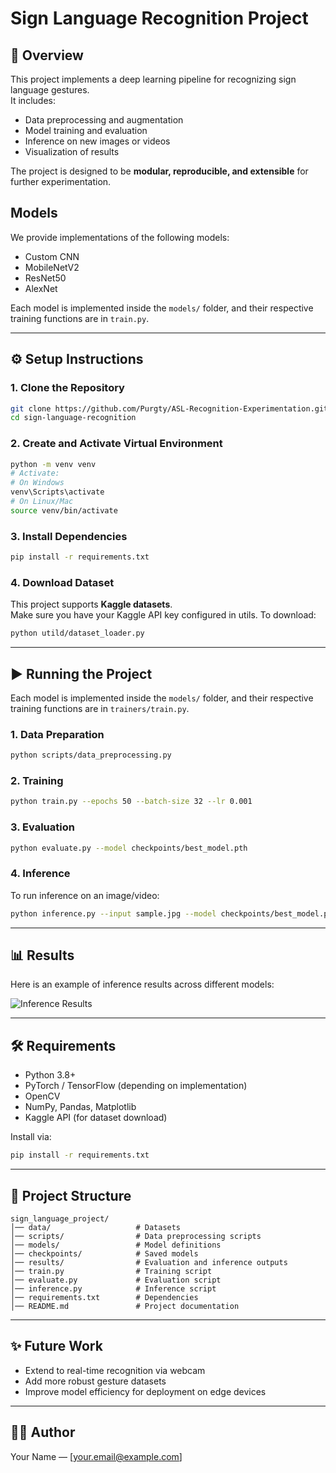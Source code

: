 # Sign Language Recognition Project

## 📖 Overview
This project implements a deep learning pipeline for recognizing sign language gestures.  
It includes:
- Data preprocessing and augmentation
- Model training and evaluation
- Inference on new images or videos
- Visualization of results

The project is designed to be **modular, reproducible, and extensible** for further experimentation.

## Models

We provide implementations of the following models:
- Custom CNN
- MobileNetV2
- ResNet50
- AlexNet

Each model is implemented inside the `models/` folder, and their respective training functions are in `train.py`.

---

## ⚙️ Setup Instructions

### 1. Clone the Repository
```bash
git clone https://github.com/Purgty/ASL-Recognition-Experimentation.git
cd sign-language-recognition
```

### 2. Create and Activate Virtual Environment
```bash
python -m venv venv
# Activate:
# On Windows
venv\Scripts\activate
# On Linux/Mac
source venv/bin/activate
```

### 3. Install Dependencies
```bash
pip install -r requirements.txt
```

### 4. Download Dataset
This project supports **Kaggle datasets**.  
Make sure you have your Kaggle API key configured in utils. To download:
```bash
python utild/dataset_loader.py
```

---

## ▶️ Running the Project


Each model is implemented inside the `models/` folder, and their respective training functions are in `trainers/train.py`.

### 1. Data Preparation
```bash
python scripts/data_preprocessing.py
```

### 2. Training
```bash
python train.py --epochs 50 --batch-size 32 --lr 0.001
```

### 3. Evaluation
```bash
python evaluate.py --model checkpoints/best_model.pth
```

### 4. Inference
To run inference on an image/video:
```bash
python inference.py --input sample.jpg --model checkpoints/best_model.pth
```

---

## 📊 Results
Here is an example of inference results across different models:

![Inference Results](results/inference_examples.png)

---

## 🛠️ Requirements
- Python 3.8+
- PyTorch / TensorFlow (depending on implementation)
- OpenCV
- NumPy, Pandas, Matplotlib
- Kaggle API (for dataset download)

Install via:
```bash
pip install -r requirements.txt
```

---

## 📂 Project Structure
```
sign_language_project/
│── data/                   # Datasets
│── scripts/                # Data preprocessing scripts
│── models/                 # Model definitions
│── checkpoints/            # Saved models
│── results/                # Evaluation and inference outputs
│── train.py                # Training script
│── evaluate.py             # Evaluation script
│── inference.py            # Inference script
│── requirements.txt        # Dependencies
│── README.md               # Project documentation
```

---

## ✨ Future Work
- Extend to real-time recognition via webcam
- Add more robust gesture datasets
- Improve model efficiency for deployment on edge devices

---

## 👨‍💻 Author
Your Name — [your.email@example.com]
